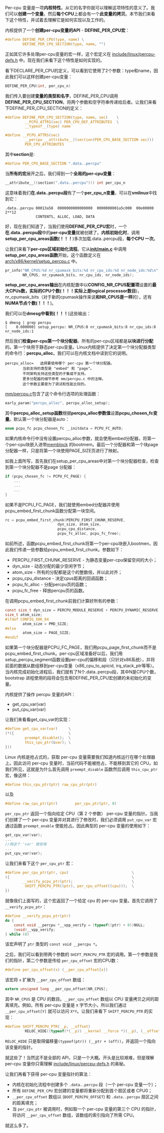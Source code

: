 
Per\-cpu 变量是一项**内核特性**。从它的名字你就可以理解这项特性的意义了。我们可以**创建一个变量**，然后**每个CPU**上都会有一个**此变量的拷贝**。本节我们来看下这个特性，并试着去理解它是如何实现以及工作的。

内核提供了一个**创建per\-cpu变量的API** \- **DEFINE\_PER\_CPU宏**：

```C
#define DEFINE_PER_CPU(type, name) \
        DEFINE_PER_CPU_SECTION(type, name, "")
```

正如其它许多处理per\-cpu变量的宏一样，这个宏定义在 [include/linux/percpu-defs.h](https://github.com/torvalds/linux/blob/master/include/linux/percpu-defs.h) 中。现在我们来看下这个特性是如何实现的。

看下DECLARE\_PER\_CPU的定义，可以看到它使用了2个参数：type和name，因此我们可以这样创建per\-cpu变量：

```C
DEFINE_PER_CPU(int, per_cpu_n)
```

我们传入要创建**变量的类型和名字**，DEFINE\_PER\_CPU调用**DEFINE\_PER\_CPU\_SECTION**，将两个参数和空字符串传递给后者。让我们来看下DEFINE\_PER\_CPU\_SECTION的定义：

```C
#define DEFINE_PER_CPU_SECTION(type, name, sec)    \
         __PCPU_ATTRS(sec) PER_CPU_DEF_ATTRIBUTES  \
         __typeof__(type) name
```

```C
#define __PCPU_ATTRS(sec)                                                \
         __percpu __attribute__((section(PER_CPU_BASE_SECTION sec)))     \
         PER_CPU_ATTRIBUTES
```

其中**section**是:

```C
#define PER_CPU_BASE_SECTION ".data..percpu"
```

当**所有的宏**展开之后，我们得到一个**全局的per\-cpu变量**：

```C
__attribute__((section(".data..percpu"))) int per_cpu_n
```

这意味着我们**在.data..percpu段**有了一个**per\_cpu\_n变量**，可以在**vmlinux**中找到它：

```
.data..percpu 00013a58  0000000000000000  0000000001a5c000  00e00000  2**12
              CONTENTS, ALLOC, LOAD, DATA
```

好，现在我们知道了，当我们使用**DEFINE\_PER\_CPU宏**时，一个**在.data..percpu段**中的**per\-cpu变量**就被创建了。**内核初始化时**，调用**setup\_per\_cpu\_areas函数(！！！**)多次加载.data..percpu段，**每个CPU 一次**。

让我们来看下**per\-cpu区域初始化流程**。它从[**init/main.c**](https://github.com/torvalds/linux/blob/master/init/main.c) 中调用**setup\_per\_cpu\_areas函数**开始，这个函数定义在 [arch/x86/kernel/setup_percpu.c](https://github.com/torvalds/linux/blob/master/arch/x86/kernel/setup_percpu.c) 中。

```C
pr_info("NR_CPUS:%d nr_cpumask_bits:%d nr_cpu_ids:%d nr_node_ids:%d\n",
        NR_CPUS, nr_cpumask_bits, nr_cpu_ids, nr_node_ids);
```

**setup\_per\_cpu\_areas输出**在内核配置中以**CONFIG\_NR\_CPUS配置项**设置的**最大CPUs数，实际的CPU个数(！！！实际上是logical processor数目**)，nr\_cpumask\_bits（对于新的cpumask操作来说**和NR\_CPUS是一样**的），还有**NUMA节点个数(！！！**)。

我们可以在**dmesg中看到(！！！**)这些输出：

```
$ dmesg | grep percpu
[    0.000000] setup_percpu: NR_CPUS:8 nr_cpumask_bits:8 nr_cpu_ids:8 nr_node_ids:1
```

然后我们**检查per\-cpu第一个块分配器**。所有的per\-cpu区域都是**以块进行分配**的。第一个块用于静态per\-cpu变量。Linux内核提供了决定第一个块分配器类型的命令行：**percpu\_alloc**。我们可以在内核文档中读到它的说明。

```
percpu_alloc=	选择要使用哪个 per-cpu 第一个块分配器。
		当前支持的类型是 "embed" 和 "page"。
        不同架构支持这些类型的子集或不支持。
        更多分配器的细节参考 mm/percpu.c 中的注释。
        这个参数主要是为了调试和性能比较的。
```

[mm/percpu.c](https://github.com/torvalds/linux/blob/master/mm/percpu.c)包含了这个命令行选项的处理函数：

```C
early_param("percpu_alloc", percpu_alloc_setup);
```

其中**percpu\_alloc\_setup函数**根据**percpu\_alloc参数值**设置**pcpu\_chosen\_fc变量**。默认第一个块分配器是auto：

```C
enum pcpu_fc pcpu_chosen_fc __initdata = PCPU_FC_AUTO;
```

如果内核命令行中没有设置percpu\_alloc参数，就会使用embed分配器，将第一个per\-cpu块嵌入进带[memblock](http://0xax.gitbooks.io/linux-insides/content/MM/linux-mm-1.html) 的bootmem。最后一个分配器和第一个块page分配器一样，只是将第一个块使用PAGE\_SIZE页进行了映射。

如我上面所写，首先我们在setup\_per\_cpu\_areas中对第一个块分配器检查，检查到第一个块分配器不是page 分配器：

```C
if (pcpu_chosen_fc != PCPU_FC_PAGE) {
    ...
    ...
    ...
}
```

如果不是PCPU\_FC\_PAGE，我们就使用embed分配器并使用pcpu\_embed\_first\_chunk函数分配第一块空间。

```C
rc = pcpu_embed_first_chunk(PERCPU_FIRST_CHUNK_RESERVE,
					    dyn_size, atom_size,
					    pcpu_cpu_distance,
					    pcpu_fc_alloc, pcpu_fc_free);
```

如前所述，函数pcpu\_embed\_first\_chunk将第一个per\-cpu块嵌入bootmen，因此我们传递一些参数给pcpu\_embed\_first\_chunk。参数如下：

- PERCPU\_FIRST\_CHUNK\_RESERVE - 为静态变量per\-cpu保留空间的大小；
- dyn\_size - 动态分配的最少空闲字节；
- atom\_size - 所有的分配都是这个的整数倍，并以此对齐；
- pcpu\_cpu\_distance - 决定cpus距离的回调函数；
- pcpu\_fc\_alloc - 分配percpu页的函数；
- pcpu\_fc\_free - 释放percpu页的函数。

在调用pcpu\_embed\_first\_chunk前我们计算好所有的参数：

```C
const size_t dyn_size = PERCPU_MODULE_RESERVE + PERCPU_DYNAMIC_RESERVE - PERCPU_FIRST_CHUNK_RESERVE;
size_t atom_size;
#ifdef CONFIG_X86_64
		atom_size = PMD_SIZE;
#else
		atom_size = PAGE_SIZE;
#endif
```

如果第一个块分配器是PCPU\_FC\_PAGE，我们用pcpu\_page\_first\_chunk而不是pcpu\_embed\_first\_chunk。per\-cpu区域准备好以后，我们用setup\_percpu\_segment函数设置per\-cpu的偏移和段（只针对x86系统），并将前面的数据从数组移到per\-cpu变量（x86\_cpu\_to\_apicid, irq\_stack\_ptr等等）。当内核完成初始化进程后，我们就有了N个.data..percpu段，其中N是CPU个数，bootstrap 进程使用的段将会包含用DEFINE\_PER\_CPU宏创建的未初始化的变量。

内核提供了操作 percpu 变量的API：

- get\_cpu\_var(var)
- put\_cpu\_var(var)

让我们来看看get\_cpu\_var的实现：

```C
#define get_cpu_var(var)     \
(*({                         \
         preempt_disable();  \
         this_cpu_ptr(&var); \
}))
```

Linux 内核是抢占式的，获取 per-cpu 变量需要我们知道内核运行在哪个处理器上。因此访问 per-cpu 变量时，当前代码不能被抢占，不能移到其它的 CPU。如我们所见，这就是为什么首先调用 `preempt_disable` 函数然后调用 `this_cpu_ptr` 宏，像这样：

```C
#define this_cpu_ptr(ptr) raw_cpu_ptr(ptr)
```

以及

```C
#define raw_cpu_ptr(ptr)        per_cpu_ptr(ptr, 0)
```

`per_cpu_ptr` 返回一个指向给定 CPU（第 2 个参数） per-cpu 变量的指针。当我们创建了一个 per-cpu 变量并对其进行了修改时，我们必须调用 `put_cpu_var` 宏通过函数 `preempt_enable` 使能抢占。因此典型的 per-cpu 变量的使用如下：

```C
get_cpu_var(var);
...
//用这个 'var' 做些啥
...
put_cpu_var(var);
```

让我们来看下这个 `per_cpu_ptr` 宏：

```C
#define per_cpu_ptr(ptr, cpu)                             \
({                                                        \
        __verify_pcpu_ptr(ptr);                           \
         SHIFT_PERCPU_PTR((ptr), per_cpu_offset((cpu)));  \
})
```

就像我们上面写的，这个宏返回了一个给定 cpu 的 per-cpu 变量。首先它调用了 `__verify_pcpu_ptr`：

```C
#define __verify_pcpu_ptr(ptr)
do {
	const void __percpu *__vpp_verify = (typeof((ptr) + 0))NULL;
	(void)__vpp_verify;
} while (0)
```

该宏声明了 `ptr` 类型的 `const void __percpu *`。

之后，我们可以看到带两个参数的 `SHIFT_PERCPU_PTR` 宏的调用。第一个参数是我们的指针，第二个参数是传给 `per_cpu_offset` 宏的CPU数：

```C
#define per_cpu_offset(x) (__per_cpu_offset[x])
```

该宏将 `x` 扩展为 `__per_cpu_offset` 数组：

```C
extern unsigned long __per_cpu_offset[NR_CPUS];
```

其中 `NR_CPUS` 是 CPU 的数目。`__per_cpu_offset` 数组以 CPU 变量拷贝之间的距离填充。例如，所有 per-cpu 变量是 `X` 字节大小，所以我们通过 `__per_cpu_offset[Y]` 就可以访问 `X*Y`。让我们来看下 `SHIFT_PERCPU_PTR` 的实现：

```C
#define SHIFT_PERCPU_PTR(__p, __offset)                                 \
         RELOC_HIDE((typeof(*(__p)) __kernel __force *)(__p), (__offset))
```

`RELOC_HIDE` 只是取得偏移量`(typeof(ptr)) (__ptr + (off))`，并返回一个指向该变量的指针。

就这些了！当然这不是全部的 API，只是一个大概。开头是比较艰难，但是理解 per-cpu 变量你只需理解 [include/linux/percpu-defs.h](https://github.com/torvalds/linux/blob/master/include/linux/percpu-defs.h) 的奥秘。

让我们再看下获得 per-cpu 变量指针的算法：

* 内核在初始化流程中创建多个 `.data..percpu` 段（一个 per-cpu 变量一个）；
* 所有 `DEFINE_PER_CPU` 宏创建的变量都将重新分配到首个扇区或者 CPU0；
* `__per_cpu_offset` 数组以 (`BOOT_PERCPU_OFFSET`) 和 `.data..percpu` 扇区之间的距离填充；
* 当 `per_cpu_ptr` 被调用时，例如取一个 per-cpu 变量的第三个 CPU 的指针，将访问 `__per_cpu_offset` 数组，该数组的索引指向了所需 CPU。

就这么多了。